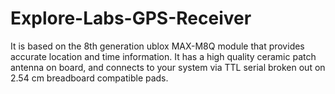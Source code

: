 # Explore-Labs-GPS-Receiver
It is based on the 8th generation ublox MAX-M8Q module that provides accurate location and time information. It has a high quality ceramic patch antenna on board, and connects to your system via TTL serial broken out on 2.54 cm breadboard compatible pads.
